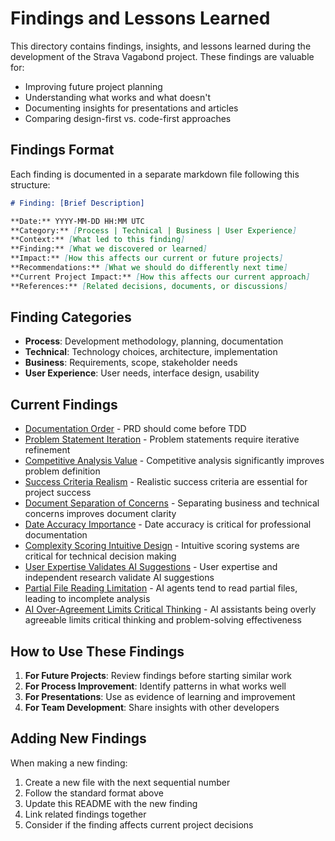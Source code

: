 # Findings and Lessons Learned

This directory contains findings, insights, and lessons learned during the development of the Strava Vagabond project. These findings are valuable for:

- Improving future project planning
- Understanding what works and what doesn't
- Documenting insights for presentations and articles
- Comparing design-first vs. code-first approaches

## Findings Format

Each finding is documented in a separate markdown file following this structure:

```markdown
# Finding: [Brief Description]

**Date:** YYYY-MM-DD HH:MM UTC  
**Category:** [Process | Technical | Business | User Experience]  
**Context:** [What led to this finding]  
**Finding:** [What we discovered or learned]  
**Impact:** [How this affects our current or future projects]  
**Recommendations:** [What we should do differently next time]  
**Current Project Impact:** [How this affects our current approach]  
**References:** [Related decisions, documents, or discussions]
```

## Finding Categories

- **Process**: Development methodology, planning, documentation
- **Technical**: Technology choices, architecture, implementation
- **Business**: Requirements, scope, stakeholder needs
- **User Experience**: User needs, interface design, usability

## Current Findings

- [Documentation Order](001-documentation-order.md) - PRD should come before TDD
- [Problem Statement Iteration](002-problem-statement-iteration.md) - Problem statements require iterative refinement
- [Competitive Analysis Value](003-competitive-analysis-value.md) - Competitive analysis significantly improves problem definition
- [Success Criteria Realism](004-success-criteria-realism.md) - Realistic success criteria are essential for project success
- [Document Separation of Concerns](005-document-separation-of-concerns.md) - Separating business and technical concerns improves document clarity
- [Date Accuracy Importance](006-date-accuracy-importance.md) - Date accuracy is critical for professional documentation
- [Complexity Scoring Intuitive Design](007-complexity-scoring-intuitive-design.md) - Intuitive scoring systems are critical for technical decision making
- [User Expertise Validates AI Suggestions](008-user-expertise-ai-suggestions.md) - User expertise and independent research validate AI suggestions
- [Partial File Reading Limitation](009-partial-file-reading-limitation.md) - AI agents tend to read partial files, leading to incomplete analysis
- [AI Over-Agreement Limits Critical Thinking](010-ai-over-agreement-limits-critical-thinking.md) - AI assistants being overly agreeable limits critical thinking and problem-solving effectiveness

## How to Use These Findings

1. **For Future Projects**: Review findings before starting similar work
2. **For Process Improvement**: Identify patterns in what works well
3. **For Presentations**: Use as evidence of learning and improvement
4. **For Team Development**: Share insights with other developers

## Adding New Findings

When making a new finding:
1. Create a new file with the next sequential number
2. Follow the standard format above
3. Update this README with the new finding
4. Link related findings together
5. Consider if the finding affects current project decisions
